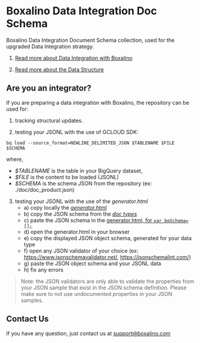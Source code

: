 # Boxalino Data Integration Doc Schema

Boxalino Data Integration Document Schema collection, used for the upgraded Data Integration strategy.

1. [Read more about Data Integration with Boxalino](https://boxalino.atlassian.net/wiki/spaces/BPKB/pages/252149803/Data+Integration)

2. [Read more about the Data Structure](https://boxalino.atlassian.net/wiki/spaces/BPKB/pages/252280881/Data+Structure)

## Are you an integrator?
If you are preparing a data integration with Boxalino, the repository can be used for:

1. tracking structural updates.
  
2. testing your JSONL with the use of GCLOUD SDK: 

`bq load --source_format=NEWLINE_DELIMITED_JSON $TABLENAME $FILE $SCHEMA`

where, 
- *$TABLENAME* is the table in your BigQuery dataset,
- *$FILE* is the content to be loaded (JSONL)
- *$SCHEMA* is the schema JSON from the repository (ex: ./doc/doc_product.json)


3. testing your JSONL with the use of the *generator.html* 
   * a) copy locally the [*generator.html*](https://github.com/boxalino/data-integration-doc-schema/blob/master/schema/generator.html)
   * b) copy the JSON schema from the [*doc types*](https://github.com/boxalino/data-integration-doc-schema/tree/master/doc) 
   * c) paste the JSON schema in the [generator.html, for `var bqSchema=[];`](https://github.com/boxalino/data-integration-doc-schema/blob/master/schema/generator.html#L10)
   * d) open the generator.html in your browser
   * e) copy the displayed JSON object schema, generated for your data type
   * f) open any JSON validator of your choice (ex: https://www.jsonschemavalidator.net/, https://jsonschemalint.com/)
   * g) paste the JSON object schema and your JSONL data 
   * h) fix any errors 

> Note: the JSON validators are only able to validate the properties from your JSON sample that exist in the JSON schema definition. 
> Please make sure to not use undocumented properties in your JSON samples.

## Contact Us

If you have any question, just contact us at support@boxalino.com
